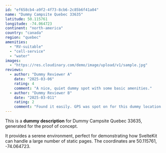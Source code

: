 ```yaml
---
id: "ef658cb4-a9f2-4f73-8cb6-2c85b6f41a04"
name: "Dummy Campsite Quebec 33635"
latitude: 50.115761
longitude: -74.064723
continent: "north-america"
country: "canada"
region: "quebec"
amenities:
  - "RV-suitable"
  - "cell-service"
  - "water"
images:
  - "https://res.cloudinary.com/demo/image/upload/v1/sample.jpg"
reviews:
  - author: "Dummy Reviewer A"
    date: "2025-03-06"
    rating: 4
    comment: "A nice, quiet dummy spot with some basic amenities."
  - author: "Dummy Reviewer B"
    date: "2025-03-011"
    rating: 2
    comment: "Found it easily. GPS was spot on for this dummy location."
---
```


This is a **dummy description** for Dummy Campsite Quebec 33635, generated for the proof of concept.

It provides a serene environment, perfect for demonstrating how SvelteKit can handle a large number of static pages. The coordinates are 50.115761, -74.064723.

